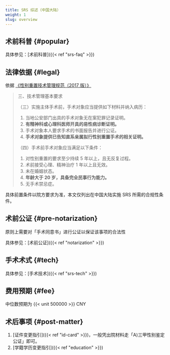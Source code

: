 ```yaml
---
title: SRS 综述（中国大陆）
weight: 1
slug: overview
---
```


## 术前科普 {#popular}

具体参见：[术前科普]({{< ref "srs-faq" >}})

## 法律依据 {#legal}

依据 [《性别重置技术管理规范（2017 版）》](http://www.nhc.gov.cn/yzygj/s3585/201702/e1b8e0c9b7c841d49c1895ecd475d957.shtml)

> 三、技术管理基本要求
>
> （三）实施主体手术前，手术对象应当提供如下材料并纳入病历：
>
> 1. 当地公安部门出具的手术对象无在案犯罪记录证明。
> 1. **有精神科或心理科医师开具的易性病诊断证明。**
> 1. 手术对象本人要求手术的书面报告并进行公证。
> 1. **手术对象提供已告知直系亲属拟行性别重置手术的相关证明。**
>
> （四）手术前手术对象应当满足以下条件：
>
> 1. 对性别重置的要求至少持续 5 年以上，且无反复过程。
> 1. 术前接受心理、精神治疗 1 年以上且无效。
> 1. 未在婚姻状态。
> 1. **年龄大于 20 岁，具备完全民事行为能力。**
> 1. 无手术禁忌症。

具体前置条件以院方要求为准，本文仅列出在中国大陆实施 SRS 所需的合规性条件。

## 术前公证 {#pre-notarization}

原则上需要对「手术同意书」进行公证以保证该事项的合法性

具体参见：[术前公证]({{< ref "notarization" >}})

## 手术术式 {#tech}

具体参见：[手术技术]({{< ref "srs-tech" >}})

## 费用预期 {#fee}

中位数预期为 {{< unit 500000 >}} CNY

<!-- 需要一般化不同手术术式的中位数预期 -->

## 术后事项 {#post-matter}

1. [证件变更指引]({{< ref "id-card" >}})，一般凭出院材料走「A)三甲性别鉴定公证」即可。
1. [学籍学历变更指引]({{< ref "education" >}})
